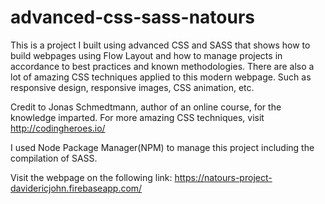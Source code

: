 # advanced-css-sass-natours

This is a project I built using advanced CSS and SASS that shows how to build webpages using Flow Layout and how to manage projects in accordance to best practices and known methodologies. There are also a lot of amazing CSS techniques applied to this modern webpage. Such as responsive design, responsive images, CSS animation, etc.

Credit to Jonas Schmedtmann, author of an online course, for the knowledge imparted. For more amazing CSS techniques, visit http://codingheroes.io/

I used Node Package Manager(NPM) to manage this project including the compilation of SASS.

Visit the webpage on the following link:
https://natours-project-davidericjohn.firebaseapp.com/
